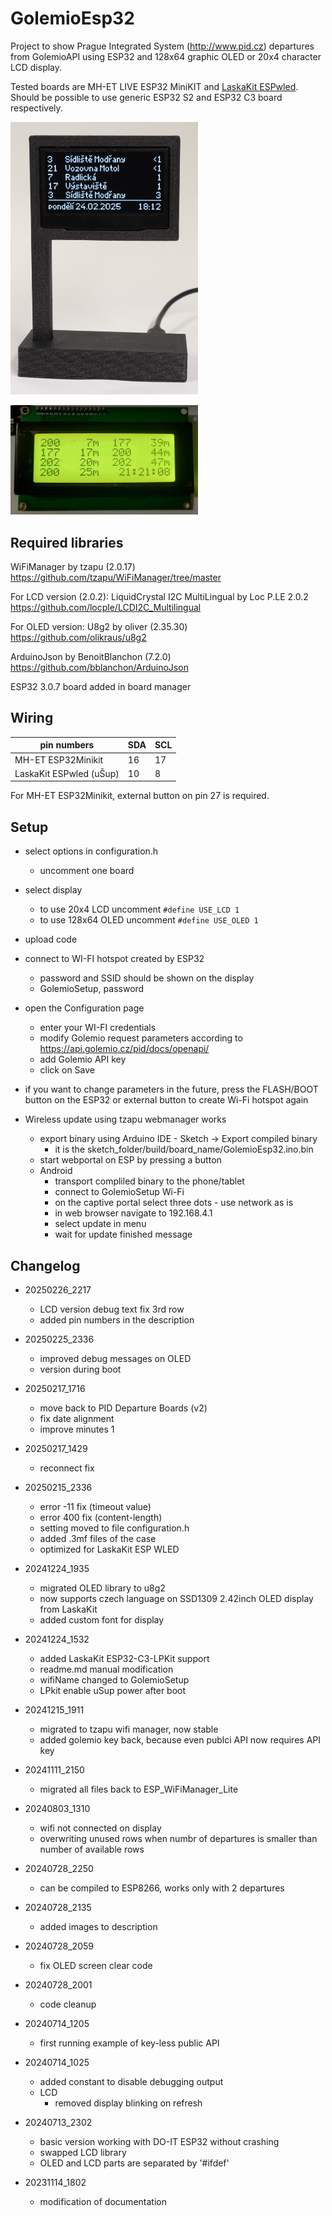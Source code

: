 # GolemioEsp32

Project to show Prague Integrated System (http://www.pid.cz) departures from GolemioAPI using ESP32 and 128x64 graphic OLED or 20x4 character LCD display. 

Tested boards are MH-ET LIVE ESP32 MiniKIT and [LaskaKit ESPwled](https://github.com/LaskaKit/ESPwled).
Should be possible to use generic ESP32 S2 and ESP32 C3 board respectively.


[<img src="images/oledespwled.jpg" width="300px"/>](images/oledespwled.jpg?raw=true "128x64 OLED screen")

[<img src="images/lcd20x4.jpg?raw=true" width="300px"/>](images/lcd20x4.jpg?raw=true "20x4 LCD screen")
## Required libraries

WiFiManager by tzapu (2.0.17)
https://github.com/tzapu/WiFiManager/tree/master


For LCD version (2.0.2):
LiquidCrystal I2C MultiLingual by Loc P.LE 2.0.2
https://github.com/locple/LCDI2C_Multilingual

For OLED version:
U8g2 by oliver (2.35.30)
https://github.com/olikraus/u8g2

ArduinoJson by BenoitBlanchon (7.2.0)
https://github.com/bblanchon/ArduinoJson

ESP32 3.0.7 board added in board manager

## Wiring

| pin numbers             | SDA | SCL |
|-------------------------|-----|-----|
| MH-ET ESP32Minikit      |  16 |  17 |
| LaskaKit ESPwled (uŠup) |  10 |   8 |

For MH-ET ESP32Minikit, external button on pin 27 is required.

## Setup
- select options in configuration.h
    - uncomment one board
- select display
    - to use 20x4 LCD uncomment ```#define USE_LCD 1```
    - to use 128x64 OLED uncomment ```#define USE_OLED 1```

- upload code

- connect to WI-FI hotspot created by ESP32 
    - password and SSID should be shown on the display
    - GolemioSetup, password
- open the Configuration page
    - enter your WI-FI credentials
    - modify Golemio request parameters according to https://api.golemio.cz/pid/docs/openapi/
    - add Golemio API key
    - click on Save
- if you want to change parameters in the future, press the FLASH/BOOT button on the ESP32 or external button to create Wi-Fi hotspot again

- Wireless update using tzapu webmanager works
    - export binary using Arduino IDE - Sketch -> Export compiled binary
        - it is the sketch_folder/build/board_name/GolemioEsp32.ino.bin
    - start webportal on ESP by pressing a button
    - Android
        - transport compliled binary to the phone/tablet
        - connect to GolemioSetup Wi-Fi
        - on the captive portal select three dots - use network as is
        - in web browser navigate to 192.168.4.1
        - select update in menu
        - wait for update finished message



## Changelog
- 20250226_2217
    - LCD version debug text fix 3rd row
    - added pin numbers in the description
- 20250225_2336
    - improved debug messages on OLED
    - version during boot
- 20250217_1716
    - move back to PID Departure Boards (v2) 
    - fix date alignment
    - improve minutes 1
- 20250217_1429
    - reconnect fix
- 20250215_2336
    - error -11 fix (timeout value)
    - error 400 fix (content-length)
    - setting moved to file configuration.h
    - added .3mf files of the case
    - optimized for LaskaKit ESP WLED
- 20241224_1935
    - migrated OLED library to u8g2
    - now supports czech language on SSD1309 2.42inch OLED display from LaskaKit 
    - added custom font for display
- 20241224_1532
    - added LaskaKit ESP32-C3-LPKit support
    - readme.md manual modification
    - wifiName changed to GolemioSetup
    - LPkit enable uSup power after boot

- 20241215_1911
    - migrated to tzapu wifi manager, now stable
    - added golemio key back, because even publci API now requires API key
- 20241111_2150
    - migrated all files back to ESP_WiFiManager_Lite
- 20240803_1310
    - wifi not connected on display
    - overwriting unused rows when numbr of departures is smaller than number of available rows
- 20240728_2250
    - can be compiled to ESP8266, works only with 2 departures
- 20240728_2135
    - added images to description
- 20240728_2059
    - fix OLED screen clear code
- 20240728_2001
    - code cleanup
- 20240714_1205 
    - first running example of key-less public API
- 20240714_1025
    - added constant to disable debugging output
    - LCD
        - removed display blinking on refresh
- 20240713_2302
    - basic version working with DO-IT ESP32 without crashing
    - swapped LCD library
    - OLED and LCD parts are separated by '#ifdef'
- 20231114_1802
    - modification of documentation
  

